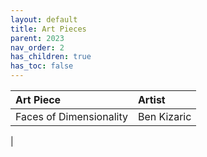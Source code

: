 ```yaml
---
layout: default
title: Art Pieces
parent: 2023
nav_order: 2
has_children: true
has_toc: false
---
```


| Art Piece | Artist |  
| :---   | :--- | 
| Faces of Dimensionality | Ben Kizaric |
|